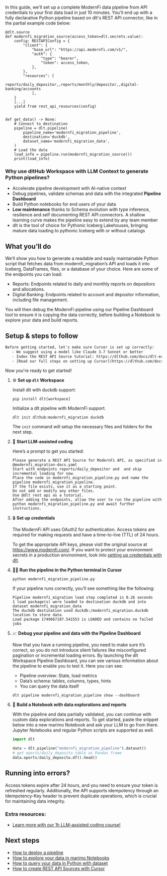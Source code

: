 In this guide, we'll set up a complete ModernFi data pipeline from API credentials to your first data load in just 10 minutes. You'll end up with a fully declarative Python pipeline based on dlt's REST API connector, like in the partial example code below:

```python-outcome
@dlt.source
def modernfi_migration_source(access_token=dlt.secrets.value):
    config: RESTAPIConfig = {
        "client": {
            "base_url": "https://api.modernfi.com/v1/",
            "auth": {
                "type": "bearer",
                "token": access_token,
            },
        },
        "resources": [
            reports/daily_depositor,,reports/monthly/depositor,,digital-banking/accounts
            ],
    }
    [...]
    yield from rest_api_resources(config)


def get_data() -> None:
    # Connect to destination
    pipeline = dlt.pipeline(
        pipeline_name='modernfi_migration_pipeline',
        destination='duckdb',
        dataset_name='modernfi_migration_data', 
    )
    # Load the data
    load_info = pipeline.run(modernfi_migration_source())
    print(load_info) 
```

### Why use dltHub Workspace with LLM Context to generate Python pipelines?

- Accelerate pipeline development with AI-native context
- Debug pipelines, validate schemas and data with the integrated **Pipeline Dashboard**
- Build Python notebooks for end users of your data
- **Low maintenance** thanks to Schema evolution with type inference, resilience and self documenting REST API connectors. A shallow learning curve makes the pipeline easy to extend by any team member
- dlt is the tool of choice for Pythonic Iceberg Lakehouses, bringing mature data loading to pythonic Iceberg with or without catalogs

## What you’ll do

We’ll show you how to generate a readable and easily maintainable Python script that fetches data from modernfi_migration’s API and loads it into Iceberg, DataFrames, files, or a database of your choice. Here are some of the endpoints you can load:

- Reports: Endpoints related to daily and monthly reports on depositors and allocations.
- Digital Banking: Endpoints related to account and depositor information, including file management.

You will then debug the ModernFi pipeline using our Pipeline Dashboard tool to ensure it is copying the data correctly, before building a Notebook to explore your data and build reports.

## Setup & steps to follow

```default
Before getting started, let's make sure Cursor is set up correctly:
   - We suggest using a model like Claude 3.7 Sonnet or better
   - Index the REST API Source tutorial: https://dlthub.com/docs/dlt-ecosystem/verified-sources/rest_api/ and add it to context as **@dlt rest api**
   - [Read our full steps on setting up Cursor](https://dlthub.com/docs/dlt-ecosystem/llm-tooling/cursor-restapi#23-configuring-cursor-with-documentation)
```

Now you're ready to get started!

1. ⚙️ **Set up `dlt` Workspace**
    
    Install dlt with duckdb support:
    ```shell
    pip install dlt[workspace]
    ```

    Initialize a dlt pipeline with ModernFi support.
    ```shell
    dlt init dlthub:modernfi_migration duckdb
    ```

    The `init` command will setup the necessary files and folders for the next step.
    
2. 🤠 **Start LLM-assisted coding**
    
    Here’s a prompt to get you started:
    
    ```prompt
    Please generate a REST API Source for ModernFi API, as specified in @modernfi_migration-docs.yaml 
    Start with endpoints reports/daily_depositor and  and skip incremental loading for now. 
    Place the code in modernfi_migration_pipeline.py and name the pipeline modernfi_migration_pipeline. 
    If the file exists, use it as a starting point. 
    Do not add or modify any other files. 
    Use @dlt rest api as a tutorial. 
    After adding the endpoints, allow the user to run the pipeline with python modernfi_migration_pipeline.py and await further instructions.
    ```

    
3. 🔒 **Set up credentials** 
    
    The ModernFi API uses OAuth2 for authentication. Access tokens are required for making requests and have a time-to-live (TTL) of 24 hours.
    
    To get the appropriate API keys, please visit the original source at https://www.modernfi.com/.
    If you want to protect your environment secrets in a production environment, look into [setting up credentials with dlt](https://dlthub.com/docs/walkthroughs/add_credentials).
    
4. 🏃‍♀️ **Run the pipeline in the Python terminal in Cursor**
    
    ```shell
    python modernfi_migration_pipeline.py
    ```
    
    If your pipeline runs correctly, you’ll see something like the following:
    
    ```shell
    Pipeline modernfi_migration load step completed in 0.26 seconds
    1 load package(s) were loaded to destination duckdb and into dataset modernfi_migration_data
    The duckdb destination used duckdb:/modernfi_migration.duckdb location to store data
    Load package 1749667187.541553 is LOADED and contains no failed jobs
    ```
    
5. 📈 **Debug your pipeline and data with the Pipeline Dashboard**

    Now that you have a running pipeline, you need to make sure it’s correct, so you do not introduce silent failures like misconfigured pagination or incremental loading errors. By launching the dlt Workspace Pipeline Dashboard, you can see various information about the pipeline to enable you to test it. Here you can see:
    - Pipeline overview: State, load metrics
    - Data’s schema: tables, columns, types, hints
    - You can query the data itself
    
    ```shell
    dlt pipeline modernfi_migration_pipeline show --dashboard
    ```
    
6. 🐍 **Build a Notebook with data explorations and reports**

    With the pipeline and data partially validated, you can continue with custom data explorations and reports. To get started, paste the snippet below into a new marimo Notebook and ask your LLM to go from there. Jupyter Notebooks and regular Python scripts are supported as well.

    
    ```python
    import dlt

   data = dlt.pipeline("modernfi_migration_pipeline").dataset()
   # get eports/daily_deposito table as Pandas frame
   data.eports/daily_deposito.df().head()
    ```

## Running into errors?

Access tokens expire after 24 hours, and you need to ensure your token is refreshed regularly. Additionally, the API supports idempotency through an Idempotency-Key header to prevent duplicate operations, which is crucial for maintaining data integrity.

### Extra resources:

- [Learn more with our 1h LLM-assisted coding course!](https://www.youtube.com/watch?v=GGid70rnJuM)

## Next steps

- [How to deploy a pipeline](https://dlthub.com/docs/walkthroughs/deploy-a-pipeline)
- [How to explore your data in marimo Notebooks](https://dlthub.com/docs/general-usage/dataset-access/marimo)
- [How to query your data in Python with dataset](https://dlthub.com/docs/general-usage/dataset-access/dataset)
- [How to create REST API Sources with Cursor](https://dlthub.com/docs/dlt-ecosystem/llm-tooling/cursor-restapi)